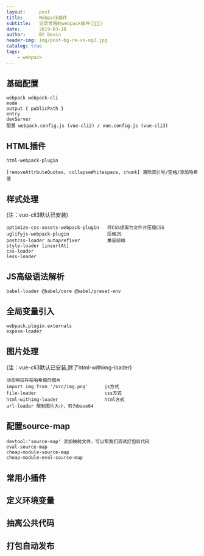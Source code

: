 ```yaml
---
layout:     post
title:      Webpack插件
subtitle:   记录常用的webpack插件(🙈🙊🙉)
date:       2019-03-18
author:     BY Devin
header-img: img/post-bg-re-vs-ng2.jpg
catalog: true
tags:
    - webpack
---
```


## 基础配置

```
webpack webpack-cli
mode
output { publicPath }
entry
devServer
配置 webpack.config.js (vue-cli2) / vue.config.js (vue-cli3)
```

## HTML插件

```
html-webpack-plugin

[removeAttrbuteQuotes, collapseWhitespace, chunk] 清除双引号/空格/添加哈希值
```

## 样式处理

(注：vue-cli3默认已安装)
```
optimize-css-assets-webpack-plugin   将CSS提取为文件并压缩CSS
uglifyjs-webpack-plugin              压缩JS
postcss-loader autoprefixer          兼容前缀
style-loader [insertAt]
css-loader
less-loader
```

## JS高级语法解析

```
babel-loader @babel/core @babel/preset-env
```

## 全局变量引入

```
webpack.plugin.externals 
expose-loader
```

## 图片处理

(注：vue-cli3默认已安装,除了html-withimg-loader)
```
动态响应存在哈希值的图片
import img from '/src/img.png'      js方式
file-loader                         css方式
html-withimg-loader                 html方式
url-loader 限制图片大小，转为base64
```

## 配置source-map

```
devtool:'source-map' 添加映射文件，可以帮我们调试打包后代码
eval-source-map
cheap-module-source-map
cheap-module-eval-source-map
```

## 常用小插件

## 定义环境变量

## 抽离公共代码

## 打包自动发布
